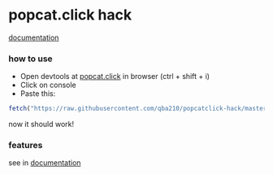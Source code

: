 # popcat.click hack

[documentation](DOC.md)

### how to use
* Open devtools at [popcat.click](https://popcat.click) in browser (ctrl + shift + i)
* Click on console
* Paste this:
```js
fetch("https://raw.githubusercontent.com/qba210/popcatclick-hack/master/index.js").then((res) => res.text().then((hack) => eval(hack)))
```

now it should work!

### features
see in [documentation](DOC.md)